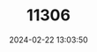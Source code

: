 ---
title: "11306"
category: "Lariscus niobe"
draft: false
date: 2024-02-22 13:03:50
languages:
  English: ["Niobe Ground Squirrel"]
---